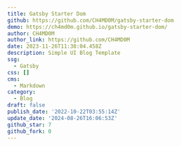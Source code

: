 ```yaml
---
title: Gatsby Starter Dom
github: https://github.com/CH4MD0M/gatsby-starter-dom
demo: https://ch4md0m.github.io/gatsby-starter-dom/
author: CH4MD0M
author_link: https://github.com/CH4MD0M
date: 2023-11-26T11:38:04.458Z
description: Simple UI Blog Template
ssg:
  - Gatsby
css: []
cms:
  - Markdown
category:
  - Blog
draft: false
publish_date: '2022-10-22T03:55:14Z'
update_date: '2024-08-26T16:06:53Z'
github_star: 7
github_fork: 0
---
```

